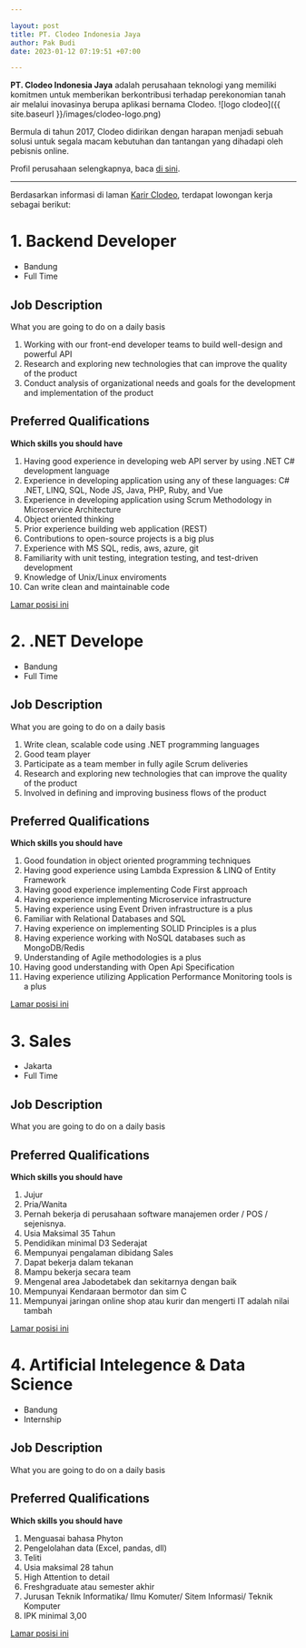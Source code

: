 ```yaml
---

layout: post
title: PT. Clodeo Indonesia Jaya
author: Pak Budi
date: 2023-01-12 07:19:51 +07:00

---
```


**PT. Clodeo Indonesia Jaya** adalah perusahaan teknologi yang memiliki komitmen untuk memberikan berkontribusi terhadap perekonomian tanah air melalui inovasinya berupa aplikasi bernama Clodeo.
![logo clodeo]({{ site.baseurl }}/images/clodeo-logo.png)

Bermula di tahun 2017, Clodeo didirikan dengan harapan menjadi sebuah solusi untuk segala macam kebutuhan dan tantangan yang dihadapi oleh pebisnis online.

Profil perusahaan selengkapnya, baca [di sini](https://clodeo.com/tentang-clodeo).

---

Berdasarkan informasi di laman [Karir Clodeo](https://clodeo.com/karir), terdapat lowongan kerja sebagai berikut:

# 1. Backend Developer

- Bandung
- Full Time

## Job Description

What you are going to do on a daily basis

1. Working with our front-end developer teams to build well-design and powerful API
2. Research and exploring new technologies that can improve the quality of the product
3. Conduct analysis of organizational needs and goals for the development and implementation of the product

## Preferred Qualifications

**Which skills you should have**

1. Having good experience in developing web API server by using .NET C# development language
2. Experience in developing application using any of these languages: C# .NET, LINQ, SQL, Node JS, Java, PHP, Ruby, and Vue
3. Experience in developing application using Scrum Methodology in Microservice Architecture
4. Object oriented thinking
5. Prior experience building web application (REST)
6. Contributions to open-source projects is a big plus
7. Experience with MS SQL, redis, aws, azure, git
8. Familiarity with unit testing, integration testing, and test-driven development
9. Knowledge of Unix/Linux enviroments
10. Can write clean and maintainable code

<div class="apply"><a href="mailto:hrd@clodeo.com?&subject=[lowongan]_[nama]">Lamar posisi ini</a></div>

# 2. .NET Develope

- Bandung
- Full Time

## Job Description

What you are going to do on a daily basis

1. Write clean, scalable code using .NET programming languages
2. Good team player
3. Participate as a team member in fully agile Scrum deliveries
4. Research and exploring new technologies that can improve the quality of the product
5. Involved in defining and improving business flows of the product

## Preferred Qualifications

**Which skills you should have**

1. Good foundation in object oriented programming techniques
2. Having good experience using Lambda Expression & LINQ of Entity Framework
3. Having good experience implementing Code First approach
4. Having experience implementing Microservice infrastructure
5. Having experience using Event Driven infrastructure is a plus
6. Familiar with Relational Databases and SQL
7. Having experience on implementing SOLID Principles is a plus
8. Having experience working with NoSQL databases such as MongoDB/Redis
9. Understanding of Agile methodologies is a plus
10. Having good understanding with Open Api Specification
11. Having experience utilizing Application Performance Monitoring tools is a plus

<div class="apply"><a href="mailto:hrd@clodeo.com?&subject=[lowongan]_[nama]">Lamar posisi ini</a></div>

# 3. Sales

- Jakarta
- Full Time

## Job Description

What you are going to do on a daily basis

## Preferred Qualifications

**Which skills you should have**

1. Jujur
2. Pria/Wanita
3. Pernah bekerja di perusahaan software manajemen order / POS / sejenisnya.
4. Usia Maksimal 35 Tahun
5. Pendidikan minimal D3 Sederajat
6. Mempunyai pengalaman dibidang Sales
7. Dapat bekerja dalam tekanan
8. Mampu bekerja secara team
9. Mengenal area Jabodetabek dan sekitarnya dengan baik
10. Mempunyai Kendaraan bermotor dan sim C
11. Mempunyai jaringan online shop atau kurir dan mengerti IT adalah nilai tambah

<div class="apply"><a href="mailto:hrd@clodeo.com?&subject=[lowongan]_[nama]">Lamar posisi ini</a></div>

# 4. Artificial Intelegence & Data Science

- Bandung
- Internship

## Job Description

What you are going to do on a daily basis

## Preferred Qualifications

**Which skills you should have**

1. Menguasai bahasa Phyton
2. Pengelolahan data (Excel, pandas, dll)
3. Teliti
4. Usia maksimal 28 tahun
5. High Attention to detail
6. Freshgraduate atau semester akhir
7. Jurusan Teknik Informatika/ Ilmu Komuter/ Sitem Informasi/ Teknik Komputer
8. IPK minimal 3,00

<div class="apply"><a href="mailto:hrd@clodeo.com?&subject=[lowongan]_[nama]">Lamar posisi ini</a></div>
